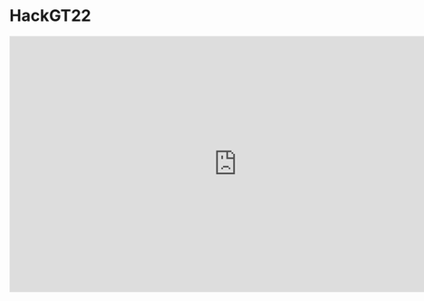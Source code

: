 # HackGT22


<iframe style="border: 1px solid rgba(0, 0, 0, 0.1);" width="800" height="450" src="https://www.figma.com/embed?embed_host=share&url=https%3A%2F%2Fwww.figma.com%2Fproto%2FOmDTEXe1uNFR1ThaNKHyeP%2FFigma-basics%3Ftype%3Ddesign%26node-id%3D4368-321123%26t%3D09iuGYndLhxZ2K04-1%26scaling%3Dmin-zoom%26page-id%3D1669%253A162202%26mode%3Ddesign" allowfullscreen></iframe>

